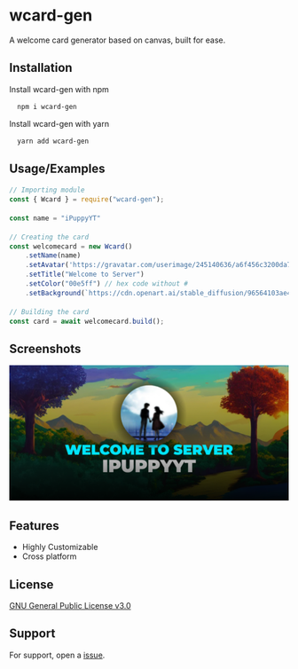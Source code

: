 
# wcard-gen

A welcome card generator based on canvas, built for ease.

## Installation

Install wcard-gen with npm

```bash
  npm i wcard-gen
```

Install wcard-gen with yarn

```bash
  yarn add wcard-gen
```
    
## Usage/Examples

```javascript
// Importing module
const { Wcard } = require("wcard-gen");

const name = "iPuppyYT"

// Creating the card
const welcomecard = new Wcard()
    .setName(name)
    .setAvatar('https://gravatar.com/userimage/245140636/a6f456c3200da7bdf2c013cbb0f7e819.jpeg')
    .setTitle("Welcome to Server")
    .setColor("00e5ff") // hex code without #
    .setBackground(`https://cdn.openart.ai/stable_diffusion/96564103ae44eb3ff1f38d84a7c858f561a08d92_2000x2000.webp`)
  
// Building the card
const card = await welcomecard.build();
```

## Screenshots

![App Screenshot](https://raw.githubusercontent.com/ipuppyyt/wcard-gen/main/example/ipuppyyt.png)


## Features

- Highly Customizable
- Cross platform


## License

[GNU General Public License v3.0](https://choosealicense.com/licenses/gpl-3.0)


## Support

For support, open a [issue](https://github.com/ipuppyyt/wcard-gen/issues).

